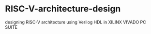 # RISC-V-architecture-design
designing RISC-V architecture using Verilog HDL in XILINX VIVADO PC SUITE
